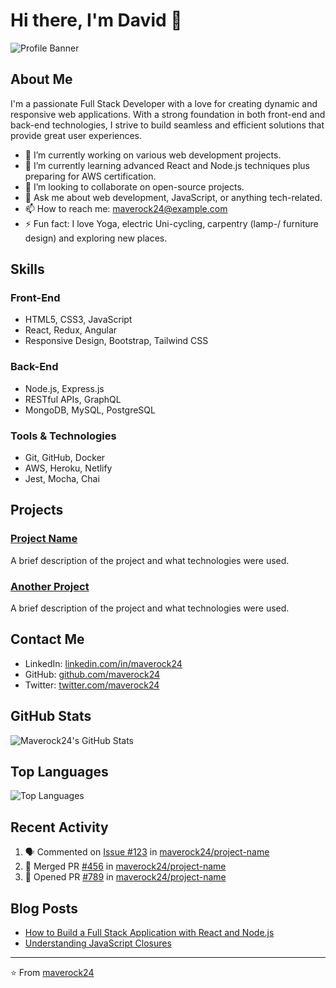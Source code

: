# Hi there, I'm David 👋

![Profile Banner](https://drive.google.com/uc?id=1BJTl8b8JmRTQY3zAUs4hm2TdL_-A2XKx)

## About Me

I'm a passionate Full Stack Developer with a love for creating dynamic and responsive web applications. With a strong foundation in both front-end and back-end technologies, I strive to build seamless and efficient solutions that provide great user experiences.

- 🔭 I’m currently working on various web development projects.
- 🌱 I’m currently learning advanced React and Node.js techniques plus preparing for AWS certification.
- 👯 I’m looking to collaborate on open-source projects.
- 💬 Ask me about web development, JavaScript, or anything tech-related.
- 📫 How to reach me: [maverock24@example.com](mailto:maverock24@example.com)
- ⚡ Fun fact: I love Yoga, electric Uni-cycling, carpentry (lamp-/ furniture design) and exploring new places.

## Skills

### Front-End
- HTML5, CSS3, JavaScript
- React, Redux, Angular
- Responsive Design, Bootstrap, Tailwind CSS

### Back-End
- Node.js, Express.js
- RESTful APIs, GraphQL
- MongoDB, MySQL, PostgreSQL

### Tools & Technologies
- Git, GitHub, Docker
- AWS, Heroku, Netlify
- Jest, Mocha, Chai

## Projects

### [Project Name](https://github.com/maverock24/project-name)
A brief description of the project and what technologies were used.

### [Another Project](https://github.com/maverock24/another-project)
A brief description of the project and what technologies were used.

## Contact Me

- LinkedIn: [linkedin.com/in/maverock24](https://linkedin.com/in/maverock24)
- GitHub: [github.com/maverock24](https://github.com/maverock24)
- Twitter: [twitter.com/maverock24](https://twitter.com/maverock24)

## GitHub Stats

![Maverock24's GitHub Stats](https://github-readme-stats.vercel.app/api?username=maverock24&show_icons=true&theme=radical)

## Top Languages

![Top Languages](https://github-readme-stats.vercel.app/api/top-langs/?username=maverock24&layout=compact&theme=radical)

## Recent Activity

<!--START_SECTION:activity-->
1. 🗣 Commented on [Issue #123](https://github.com/maverock24/project-name/issues/123) in [maverock24/project-name](https://github.com/maverock24/project-name)
2. 🎉 Merged PR [#456](https://github.com/maverock24/project-name/pull/456) in [maverock24/project-name](https://github.com/maverock24/project-name)
3. 💪 Opened PR [#789](https://github.com/maverock24/project-name/pull/789) in [maverock24/project-name](https://github.com/maverock24/project-name)
<!--END_SECTION:activity-->

## Blog Posts

<!-- BLOG-POST-LIST:START -->
- [How to Build a Full Stack Application with React and Node.js](https://dev.to/maverock24/how-to-build-a-full-stack-application-with-react-and-node-js-1a2b)
- [Understanding JavaScript Closures](https://dev.to/maverock24/understanding-javascript-closures-3c4d)
<!-- BLOG-POST-LIST:END -->

---

⭐️ From [maverock24](https://github.com/maverock24)
